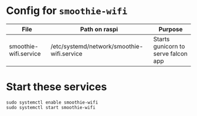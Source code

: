 # Config for `smoothie-wifi`

| File                  | Path on raspi                              | Purpose                             |
| ---                   | ---                                        | ---                                 |
| smoothie-wifi.service | /etc/systemd/network/smoothie-wifi.service | Starts gunicorn to serve falcon app |

# Start these services

```
sudo systemctl enable smoothie-wifi
sudo systemctl start smoothie-wifi
```
